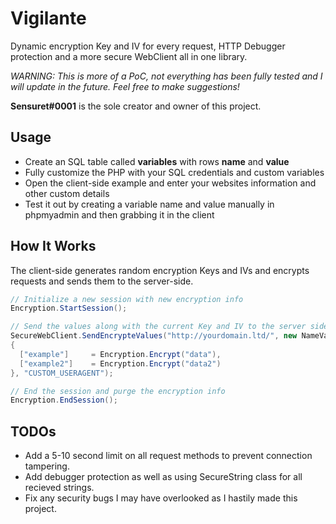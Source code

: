 # Vigilante

Dynamic encryption Key and IV for every request, HTTP Debugger protection and a more secure WebClient all in one library.

*WARNING: This is more of a PoC, not everything has been fully tested and I will update in the future. Feel free to make suggestions!*

**Sensuret#0001** is the sole creator and owner of this project.

## Usage

- Create an SQL table called **variables** with rows **name** and **value**
- Fully customize the PHP with your SQL credentials and custom variables
- Open the client-side example and enter your websites information and other custom details
- Test it out by creating a variable name and value manually in phpmyadmin and then grabbing it in the client

## How It Works

The client-side generates random encryption Keys and IVs and encrypts requests and sends them to the server-side.
```cs
// Initialize a new session with new encryption info
Encryption.StartSession(); 

// Send the values along with the current Key and IV to the server side for decryption and review
SecureWebClient.SendEncrypteValues("http://yourdomain.ltd/", new NameValueCollection 
{
  ["example"]     = Encryption.Encrypt("data"),
  ["example2"]    = Encryption.Encrypt("data2")
}, "CUSTOM_USERAGENT");

// End the session and purge the encryption info
Encryption.EndSession();
```

## TODOs

- Add a 5-10 second limit on all request methods to prevent connection tampering.
- Add debugger protection as well as using SecureString class for all recieved strings.
- Fix any security bugs I may have overlooked as I hastily made this project.
